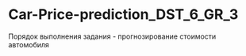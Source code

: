 # Car-Price-prediction_DST_6_GR_3
Порядок выполнения задания - прогнозирование стоимости автомобиля
